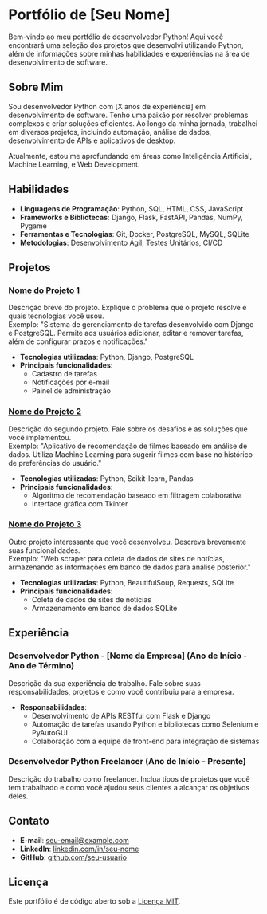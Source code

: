 # Portfólio de [Seu Nome]

Bem-vindo ao meu portfólio de desenvolvedor Python! Aqui você encontrará uma seleção dos projetos que desenvolvi utilizando Python, além de informações sobre minhas habilidades e experiências na área de desenvolvimento de software.

## Sobre Mim

Sou desenvolvedor Python com [X anos de experiência] em desenvolvimento de software. Tenho uma paixão por resolver problemas complexos e criar soluções eficientes. Ao longo da minha jornada, trabalhei em diversos projetos, incluindo automação, análise de dados, desenvolvimento de APIs e aplicativos de desktop.

Atualmente, estou me aprofundando em áreas como Inteligência Artificial, Machine Learning, e Web Development.

## Habilidades

- **Linguagens de Programação**: Python, SQL, HTML, CSS, JavaScript
- **Frameworks e Bibliotecas**: Django, Flask, FastAPI, Pandas, NumPy, Pygame
- **Ferramentas e Tecnologias**: Git, Docker, PostgreSQL, MySQL, SQLite
- **Metodologias**: Desenvolvimento Ágil, Testes Unitários, CI/CD

## Projetos

### [Nome do Projeto 1](link-do-projeto)
Descrição breve do projeto. Explique o problema que o projeto resolve e quais tecnologias você usou.  
Exemplo: "Sistema de gerenciamento de tarefas desenvolvido com Django e PostgreSQL. Permite aos usuários adicionar, editar e remover tarefas, além de configurar prazos e notificações."

- **Tecnologias utilizadas**: Python, Django, PostgreSQL
- **Principais funcionalidades**:
  - Cadastro de tarefas
  - Notificações por e-mail
  - Painel de administração

### [Nome do Projeto 2](link-do-projeto)
Descrição do segundo projeto. Fale sobre os desafios e as soluções que você implementou.  
Exemplo: "Aplicativo de recomendação de filmes baseado em análise de dados. Utiliza Machine Learning para sugerir filmes com base no histórico de preferências do usuário."

- **Tecnologias utilizadas**: Python, Scikit-learn, Pandas
- **Principais funcionalidades**:
  - Algoritmo de recomendação baseado em filtragem colaborativa
  - Interface gráfica com Tkinter

### [Nome do Projeto 3](link-do-projeto)
Outro projeto interessante que você desenvolveu. Descreva brevemente suas funcionalidades.  
Exemplo: "Web scraper para coleta de dados de sites de notícias, armazenando as informações em banco de dados para análise posterior."

- **Tecnologias utilizadas**: Python, BeautifulSoup, Requests, SQLite
- **Principais funcionalidades**:
  - Coleta de dados de sites de notícias
  - Armazenamento em banco de dados SQLite

## Experiência

### Desenvolvedor Python - [Nome da Empresa] (Ano de Início - Ano de Término)
Descrição da sua experiência de trabalho. Fale sobre suas responsabilidades, projetos e como você contribuiu para a empresa.

- **Responsabilidades**:
  - Desenvolvimento de APIs RESTful com Flask e Django
  - Automação de tarefas usando Python e bibliotecas como Selenium e PyAutoGUI
  - Colaboração com a equipe de front-end para integração de sistemas

### Desenvolvedor Python Freelancer (Ano de Início - Presente)
Descrição do trabalho como freelancer. Inclua tipos de projetos que você tem trabalhado e como você ajudou seus clientes a alcançar os objetivos deles.

## Contato

- **E-mail**: seu-email@example.com
- **LinkedIn**: [linkedin.com/in/seu-nome](https://www.linkedin.com/in/seu-nome)
- **GitHub**: [github.com/seu-usuario](https://github.com/seu-usuario)

## Licença

Este portfólio é de código aberto sob a [Licença MIT](https://opensource.org/licenses/MIT).
